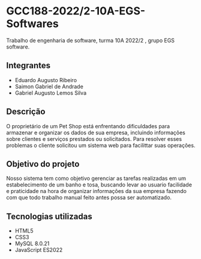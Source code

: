 # GCC188-2022/2-10A-EGS-Softwares
Trabalho de engenharia de software, turma 10A 2022/2 , grupo EGS software.

## Integrantes

- Eduardo Augusto Ribeiro
- Saimon Gabriel de Andrade
- Gabriel Augusto Lemos Silva

## Descrição
O proprietário de um Pet Shop está enfrentando dificuldades para armazenar e organizar os dados de sua empresa, incluindo informações sobre clientes e serviços prestados ou solicitados. Para resolver esses problemas o cliente solicitou um sistema web para facilittar suas operações.

## Objetivo do projeto 
Nosso sistema tem como objetivo gerenciar as tarefas realizadas em um estabelecimento de um banho e tosa, buscando levar ao usuario facilidade e praticidade na hora de organizar informações da sua empresa fazendo com que todo trabalho manual feito antes possa ser automatizado. 

## Tecnologias utilizadas

+ HTML5
+ CSS3
+ MySQL 8.0.21
+ JavaScript ES2022
